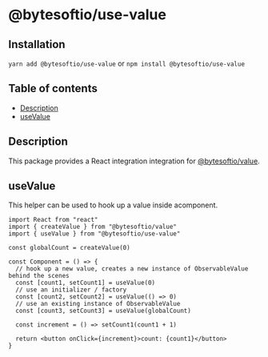 # @bytesoftio/use-value

## Installation

`yarn add @bytesoftio/use-value` or `npm install @bytesoftio/use-value`

## Table of contents

<!-- START doctoc generated TOC please keep comment here to allow auto update -->
<!-- DON'T EDIT THIS SECTION, INSTEAD RE-RUN doctoc TO UPDATE -->


- [Description](#description)
- [useValue](#usevalue)

<!-- END doctoc generated TOC please keep comment here to allow auto update -->

## Description

This package provides a React integration integration for [@bytesoftio/value](https://github.com/bytesoftio/value).

## useValue

This helper can be used to hook up a value inside acomponent.

```tsx
import React from "react"
import { createValue } from "@bytesoftio/value"
import { useValue } from "@bytesoftio/use-value"

const globalCount = createValue(0)

const Component = () => {
  // hook up a new value, creates a new instance of ObservableValue behind the scenes
  const [count1, setCount1] = useValue(0)
  // use an initializer / factory
  const [count2, setCount2] = useValue(() => 0)
  // use an existing instance of ObservableValue
  const [count3, setCount3] = useValue(globalCount)
  
  const increment = () => setCount1(count1 + 1)

  return <button onClick={increment}>count: {count1}</button>
}
```